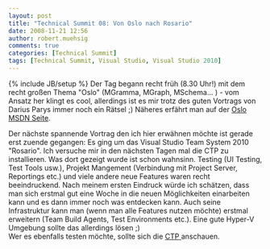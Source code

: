 ```yaml
---
layout: post
title: "Technical Summit 08: Von Oslo nach Rosario"
date: 2008-11-21 12:56
author: robert.muehsig
comments: true
categories: [Technical Summit]
tags: [Technical Summit, Visual Studio, Visual Studio 2010]
---
```

{% include JB/setup %}
Der Tag begann recht früh (8.30 Uhr!) mit dem recht großen Thema "Oslo" (MGramma, MGraph, MSchema... ) - vom Ansatz her klingt es cool, allerdings ist es mir trotz des guten Vortrags von Darius Parys immer noch ein Rätsel ;)
Näheres erfährt man auf der <a href="http://msdn.microsoft.com/de-de/oslo/default(en-us).aspx">Oslo MSDN Seite</a>.

Der nächste spannende Vortrag den ich hier erwähnen möchte ist gerade erst zuende gegangen: Es ging um das Visual Studio Team System 2010 "Rosario". Ich versuche mir in den nächsten Tagen mal die CTP zu installieren. Was dort gezeigt wurde ist schon wahnsinn. Testing (UI Testing, Test Tools usw.), Projekt Mangement (Verbindung mit Project Server, Reportings etc.) und viele andere neue Features waren recht beeindruckend. Nach meinem ersten Eindruck würde ich schätzen, dass man sich erstmal gut eine Woche in die neuen Möglichkeiten einarbeiten kann und es dann immer noch was entdecken kann. Auch seine Infrastruktur kann man (wenn man alle Features nutzen möchte) erstmal erweitern (Team Build Agents, Test Environments etc.). 
Eine gute Hyper-V Umgebung sollte das allerdings lösen ;)  
Wer es ebenfalls testen möchte, sollte sich die <a href="http://www.microsoft.com/downloads/details.aspx?FamilyId=922B4655-93D0-4476-BDA4-94CF5F8D4814&displaylang=en">CTP </a>anschauen.
